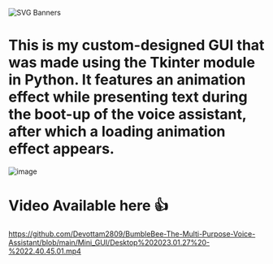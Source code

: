 ![SVG Banners](https://svg-banners.vercel.app/api?type=glitch&text1=BumbleBee_GUI&width=1200&height=200)
# This is my custom-designed GUI that was made using the Tkinter module in Python. It features an animation effect while presenting text during the boot-up of the voice assistant, after which a loading animation effect appears.

![image](https://user-images.githubusercontent.com/96367023/232275214-63abe7e7-2308-4c0f-87dd-082a1957a8d4.png)

# Video Available here 👍
https://github.com/Devottam2809/BumbleBee-The-Multi-Purpose-Voice-Assistant/blob/main/Mini_GUI/Desktop%202023.01.27%20-%2022.40.45.01.mp4
